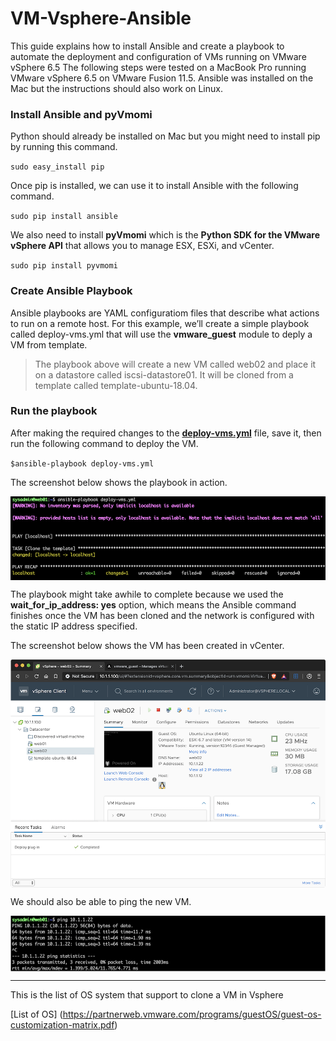 # VM-Vsphere-Ansible

This guide explains how to install Ansible and create a playbook to automate the deployment and configuration of VMs running on VMware vSphere 6.5
The following steps were tested on a MacBook Pro running VMware vSphere 6.5 on VMware Fusion 11.5. Ansible was installed on the Mac but the instructions
should also work on Linux.

### Install Ansible and pyVmomi
Python should already be installed on Mac but you might need to install pip by running this command.

`sudo easy_install pip`

Once pip is installed, we can use it to install Ansible with the following command.

`sudo pip install ansible`

We also need to install **pyVmomi** which is the **Python SDK for the VMware vSphere API** that allows you to manage ESX, ESXi, and vCenter.

`sudo pip install pyvmomi`

### Create Ansible Playbook
Ansible playbooks are YAML configuratiom files that describe what actions to run on a remote host. For this example, we’ll create a simple playbook called deploy-vms.yml that will use the **vmware_guest** module to deply a VM from template.

> The playbook above will create a new VM called web02 and place it on a datastore called iscsi-datastore01. It will be cloned from a template called template-ubuntu-18.04.

### Run the playbook
After making the required changes to the [**deploy-vms.yml**](deploy-vms.yml) file, save it, then run the following command to deploy the VM.

`$ansible-playbook deploy-vms.yml`

The screenshot below shows the playbook in action.

<img align="center" src="images/image01.png"></img>

The playbook might take awhile to complete because we used the **wait_for_ip_address: yes** option, which means the Ansible command finishes once the
VM has been cloned and the network is configured with the static IP address specified.

The screenshot below shows the VM has been created in vCenter.

<img align="center" src="images/image02.png"></img>

We should also be able to ping the new VM.

<img align="center" src="images/image03.png"></img>

---

This is the list of OS system that support to clone a VM in Vsphere

[List of OS] (https://partnerweb.vmware.com/programs/guestOS/guest-os-customization-matrix.pdf)
